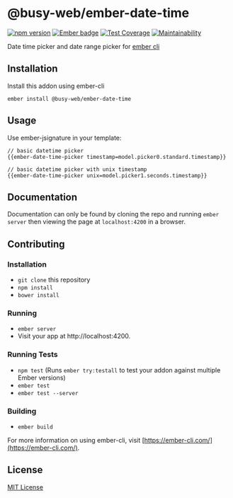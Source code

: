 @busy-web/ember-date-time
==============================================================================
<!--[![Build Status](https://travis-ci.org/busy-web/ember-date-time.svg?branch=master)](https://travis-ci.org/busy-web/ember-date-time)
[![Ember Observer Score](https://emberobserver.com/badges/busy-web/ember-date-time.svg)](https://emberobserver.com/addons/busy-web/ember-date-time) -->

[![npm version](https://badge.fury.io/js/%40busy-web%2Fember-date-time.svg)](https://badge.fury.io/js/%40busy-web%2Fember-date-time)
[![Ember badge][ember-badge]][embadge]
[![Test Coverage](https://api.codeclimate.com/v1/badges/33200deefc810162f315/test_coverage)](https://codeclimate.com/repos/5a34307eeeb19e02d300012d/test_coverage)
[![Maintainability](https://api.codeclimate.com/v1/badges/33200deefc810162f315/maintainability)](https://codeclimate.com/repos/5a34307eeeb19e02d300012d/maintainability)

Date time picker and date range picker for [ember cli](https://ember-cli.com/)

Installation
------------------------------------------------------------------------------

Install this addon using ember-cli
```
ember install @busy-web/ember-date-time
```

Usage
------------------------------------------------------------------------------

Use ember-jsignature in your template:
```
// basic datetime picker
{{ember-date-time-picker timestamp=model.picker0.standard.timestamp}}

// basic datetime picker with unix timestamp
{{ember-date-time-picker unix=model.picker1.seconds.timestamp}}
```

Documentation
------------------------------------------------------------------------------

Documentation can only be found by cloning the repo and running `ember server`
then viewing the page at `localhost:4200` in a browser.


Contributing
------------------------------------------------------------------------------

### Installation

* `git clone` this repository
* `npm install`
* `bower install`

### Running

* `ember server`
* Visit your app at http://localhost:4200.

### Running Tests

* `npm test` (Runs `ember try:testall` to test your addon against multiple Ember versions)
* `ember test`
* `ember test --server`

### Building

* `ember build`

For more information on using ember-cli, visit [https://ember-cli.com/](https://ember-cli.com/).


License
------------------------------------------------------------------------------

[MIT License](https://opensource.org/licenses/mit-license.php)

[embadge]: http://embadge.io/
[ember-badge]: http://embadge.io/v1/badge.svg?start=2.16.2

